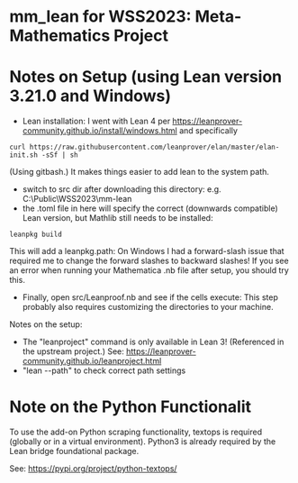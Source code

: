 # mm_lean for WSS2023: Meta-Mathematics Project

# Notes on Setup (using Lean version 3.21.0 and Windows)

* Lean installation: I went with Lean 4 per https://leanprover-community.github.io/install/windows.html and specifically 
```
curl https://raw.githubusercontent.com/leanprover/elan/master/elan-init.sh -sSf | sh
```
(Using gitbash.) It makes things easier to add lean to the system path.
* switch to src dir after downloading this directory: e.g. C:\Public\WSS2023\mm-lean
* the .toml file in here will specify the correct (downwards compatible) Lean version, but Mathlib still needs to be installed:
```
leanpkg build
```
This will add a leanpkg.path: On Windows I had a forward-slash issue that required me to change the forward slashes to backward slashes! If you see an error when running your Mathematica .nb file after setup, you should try this. 

* Finally, open src/Leanproof.nb and see if the cells execute: This step probably also requires customizing the directories to your machine.

Notes on the setup:
* The "leanproject" command is only available in Lean 3! (Referenced in the upstream project.) See: https://leanprover-community.github.io/leanproject.html
* "lean --path" to check correct path settings

# Note on the Python Functionalit

To use the add-on Python scraping functionality, textops is required (globally or in a virtual environment). Python3 is already required by the Lean bridge foundational package.

See: https://pypi.org/project/python-textops/